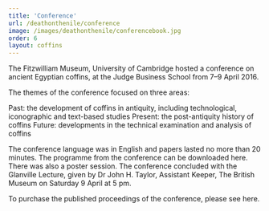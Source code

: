 ```yaml
---
title: 'Conference'
url: /deathonthenile/conference
image: /images/deathonthenile/conferencebook.jpg
order: 6
layout: coffins
---
```


The Fitzwilliam Museum, University of Cambridge hosted a conference on ancient Egyptian coffins, at the Judge Business School from 7–9 April 2016.

The themes of the conference focused on three areas:

Past: the development of coffins in antiquity, including technological, iconographic and text-based studies
Present: the post-antiquity history of coffins
Future: developments in the technical examination and analysis of coffins

The conference language was in English and papers lasted no more than 20 minutes. The programme from the conference can be downloaded here. There was also a poster session. The conference concluded with the Glanville Lecture, given by Dr John H. Taylor, Assistant Keeper, The British Museum on Saturday 9 April at 5 pm.

To purchase the published proceedings of the conference, please see here. 

